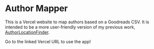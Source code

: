 # Author Mapper

This is a Vercel website to map authors based on a Goodreads CSV. It is intended to be a more user-friendly version of my previous work, [AuthorLocationFinder](https://github.com/milesjaffee/AuthorLocationFinder).

Go to the linked Vercel URL to use the app!
